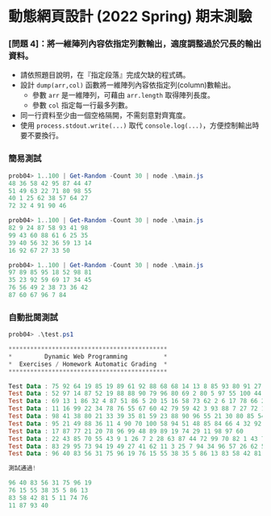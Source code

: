# 動態網頁設計 (2022 Spring) 期末測驗

### [問題 4]：將一維陣列內容依指定列數輸出，適度調整過於冗長的輸出資料。

- 請依照題目說明，在『指定段落』完成欠缺的程式碼。
- 設計 `dump(arr,col)` 函數將一維陣列內容依指定列(column)數輸出。
    - 參數 `arr` 是一維陣列，可藉由 `arr.length` 取得陣列長度。
    - 參數 `col` 指定每一行最多列數。
- 同一行資料至少由一個空格隔開，不需刻意對齊寬度。
- 使用 `process.stdout.write(...)` 取代 `console.log(...)`，方便控制輸出時要不要換行。


### 簡易測試
```Powershell
prob04> 1..100 | Get-Random -Count 30 | node .\main.js
48 36 58 42 95 87 44 47 
51 49 63 22 71 80 98 55 
40 1 25 62 38 57 64 27 
72 32 4 91 90 46 

prob04> 1..100 | Get-Random -Count 30 | node .\main.js
82 9 24 87 58 93 41 98 
99 43 60 88 61 6 25 35 
39 40 56 32 36 59 13 14 
16 92 67 27 33 50 

prob04> 1..100 | Get-Random -Count 30 | node .\main.js
97 89 85 95 18 52 98 81 
35 23 92 59 69 17 34 45 
76 56 49 2 38 73 36 42 
87 60 67 96 7 84 
```

### 自動批閱測試
```Powershell
prob04> .\test.ps1

********************************************
*         Dynamic Web Programming          *
*  Exercises / Homework Automatic Grading  *
********************************************

Test Data : 75 92 64 19 85 19 89 61 92 88 68 68 14 13 8 85 93 80 91 27 49 26 73 95 42 13 99
Test Data : 52 97 14 87 52 19 88 88 90 79 96 80 69 2 80 5 97 55 100 44 23 38 36 9 2 47 61
Test Data : 69 13 1 86 32 4 87 51 86 5 20 15 16 58 73 62 2 6 17 78 66 2 19 8 73 27 5 35
Test Data : 11 16 99 22 34 78 76 55 67 60 42 79 59 42 3 93 88 7 27 72 10 67 80 78 40 24 97 91
Test Data : 98 41 38 80 21 33 39 35 81 59 23 88 90 96 55 21 30 80 85 54 32
Test Data : 95 21 49 88 36 11 4 90 70 100 58 94 51 48 85 84 66 4 32 92 13 30 80 59 39 83 81 32
Test Data : 17 87 77 21 20 78 96 99 48 89 89 19 74 29 11 98 97 60
Test Data : 22 43 85 70 55 43 9 1 26 7 2 28 63 87 44 72 99 70 82 1 43 73 41
Test Data : 83 29 95 73 94 19 49 27 41 62 11 3 25 7 94 34 96 57 26 62 54 72 78
Test Data : 96 40 83 56 31 75 96 19 76 15 55 38 35 5 86 13 83 58 42 81 5 11 74 76 11 87 93 40

測試通過!

96 40 83 56 31 75 96 19
76 15 55 38 35 5 86 13
83 58 42 81 5 11 74 76
11 87 93 40
```

